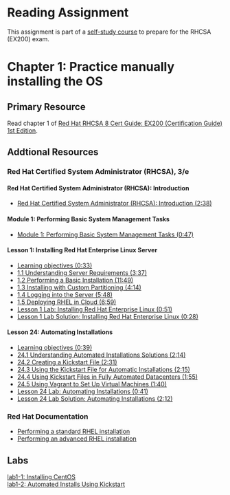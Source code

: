 # Reading Assignment
This assignment is part of a [self-study course](../README.md) to prepare for the RHCSA (EX200) exam.
# Chapter 1: Practice manually installing the OS

## Primary Resource
Read chapter 1 of [Red Hat RHCSA 8 Cert Guide: EX200 (Certification Guide) 1st Edition](https://www.amazon.com/Red-RHCSA-Cert-Guide-Certification-dp-0135938139/dp/0135938139).
## Addtional Resources

### Red Hat Certified System Administrator (RHCSA), 3/e

#### Red Hat Certified System Administrator (RHCSA): Introduction
- [Red Hat Certified System Administrator (RHCSA): Introduction (2:38)](https://learning.oreilly.com/videos/red-hat-certified/9780135656495/9780135656495-RCSA_00_00_00)

#### Module 1: Performing Basic System Management Tasks
- [Module 1: Performing Basic System Management Tasks (0:47)](https://learning.oreilly.com/videos/red-hat-certified/9780135656495/9780135656495-RCSA_01_00_00)

#### Lesson 1: Installing Red Hat Enterprise Linux Server
- [Learning objectives (0:33)](https://learning.oreilly.com/videos/red-hat-certified/9780135656495/9780135656495-RCSA_01_01_00)
- [1.1 Understanding Server Requirements (3:37)](https://learning.oreilly.com/videos/red-hat-certified/9780135656495/9780135656495-RCSA_01_01_01)
- [1.2 Performing a Basic Installation (11:49)](https://learning.oreilly.com/videos/red-hat-certified/9780135656495/9780135656495-RCSA_01_01_02)
- [1.3 Installing with Custom Partitioning (4:14)](https://learning.oreilly.com/videos/red-hat-certified/9780135656495/9780135656495-RCSA_01_01_03)
- [1.4 Logging into the Server (5:48)](https://learning.oreilly.com/videos/red-hat-certified/9780135656495/9780135656495-RCSA_01_01_04)
- [1.5 Deploying RHEL in Cloud (6:59)](https://learning.oreilly.com/videos/red-hat-certified/9780135656495/9780135656495-RCSA_01_01_05)
- [Lesson 1 Lab: Installing Red Hat Enterprise Linux (0:51)](https://learning.oreilly.com/videos/red-hat-certified/9780135656495/9780135656495-RCSA_01_01_06)
- [Lesson 1 Lab Solution: Installing Red Hat Enterprise Linux (0:28)](https://learning.oreilly.com/videos/red-hat-certified/9780135656495/9780135656495-RCSA_01_01_07)

#### Lesson 24: Automating Installations
- [Learning objectives (0:39)](https://learning.oreilly.com/videos/red-hat-certified/9780135656495/9780135656495-RCSA_04_24_00)
- [24.1 Understanding Automated Installations Solutions (2:14)](https://learning.oreilly.com/videos/red-hat-certified/9780135656495/9780135656495-RCSA_04_24_01)
- [24.2 Creating a Kickstart File (2:31)](https://learning.oreilly.com/videos/red-hat-certified/9780135656495/9780135656495-RCSA_04_24_02)
- [24.3 Using the Kickstart File for Automatic Installations (2:15)](https://learning.oreilly.com/videos/red-hat-certified/9780135656495/9780135656495-RCSA_04_24_03)
- [24.4 Using Kickstart Files in Fully Automated Datacenters (1:55)](https://learning.oreilly.com/videos/red-hat-certified/9780135656495/9780135656495-RCSA_04_24_04)
- [24.5 Using Vagrant to Set Up Virtual Machines (1:40)](https://learning.oreilly.com/videos/red-hat-certified/9780135656495/9780135656495-RCSA_04_24_05)
- [Lesson 24 Lab: Automating Installations (0:41)](https://learning.oreilly.com/videos/red-hat-certified/9780135656495/9780135656495-RCSA_04_24_06)
- [Lesson 24 Lab Solution: Automating Installations (2:12)](https://learning.oreilly.com/videos/red-hat-certified/9780135656495/9780135656495-RCSA_04_24_07)

### Red Hat Documentation
- [Performing a standard RHEL installation](https://access.redhat.com/documentation/en-us/red_hat_enterprise_linux/8/html/performing_a_standard_rhel_installation/index)
- [Performing an advanced RHEL installation](https://access.redhat.com/documentation/en-us/red_hat_enterprise_linux/8/html/performing_an_advanced_rhel_installation/index)

## Labs
[lab1-1: Installing CentOS](lab1-1.md)</br>
[lab1-2: Automated Installs Using Kickstart](lab1-2.md)</br>
